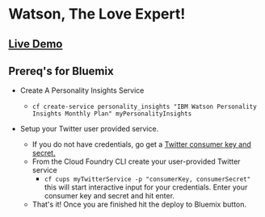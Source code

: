 # Watson, The Love Expert!

## [Live Demo](http://watsonlove.mybluemix.net/)

## Prereq's for Bluemix

* Create A Personality Insights Service
  * `cf create-service personality_insights "IBM Watson Personality Insights Monthly Plan" myPersonalityInsights`

* Setup your Twitter user provided service.
  * If you do not have credentials, go get a [Twitter consumer key and secret.](https://apps.twitter.com/app/new)
  * From the Cloud Foundry CLI create your user-provided Twitter service
    * `cf cups myTwitterService -p "consumerKey, consumerSecret"` this will start interactive input for your credentials. Enter your consumer key and secret and hit enter.
  * That's it! Once you are finished hit the deploy to Bluemix button.